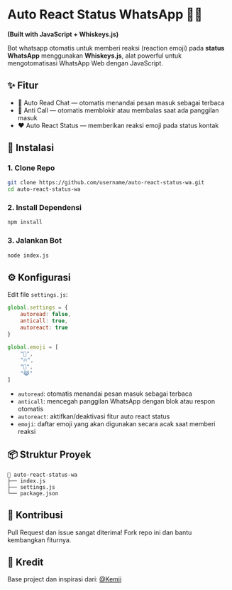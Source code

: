# Auto React Status WhatsApp 🤖📱

**(Built with JavaScript + Whiskeys.js)**

Bot whatsapp otomatis untuk memberi reaksi (reaction emoji) pada **status WhatsApp** menggunakan **Whiskeys.js**, alat powerful untuk mengotomatisasi WhatsApp Web dengan JavaScript.

## ✨ Fitur

* 🔄 Auto Read Chat — otomatis menandai pesan masuk sebagai terbaca
* 🚫 Anti Call — otomatis memblokir atau membalas saat ada panggilan masuk
* ❤️ Auto React Status — memberikan reaksi emoji pada status kontak

## 🧰 Instalasi

### 1. Clone Repo

```bash
git clone https://github.com/username/auto-react-status-wa.git
cd auto-react-status-wa
```

### 2. Install Dependensi

```bash
npm install
```

### 3. Jalankan Bot

```bash
node index.js
```

## ⚙️ Konfigurasi

Edit file `settings.js`:

```js
global.settings = {
    autoread: false,
    anticall: true,
    autoreact: true
}

global.emoji = [
    "🗿", 
    "🔥", 
    "👀",
    "😹"
]
```

* `autoread`: otomatis menandai pesan masuk sebagai terbaca
* `anticall`: mencegah panggilan WhatsApp dengan blok atau respon otomatis
* `autoreact`: aktifkan/deaktivasi fitur auto react status
* `emoji`: daftar emoji yang akan digunakan secara acak saat memberi reaksi

## 📦 Struktur Proyek

```
📁 auto-react-status-wa
├── index.js
├── settings.js
└── package.json
```

## 🤝 Kontribusi

Pull Request dan issue sangat diterima!
Fork repo ini dan bantu kembangkan fiturnya.

## 🙏 Kredit

Base project dan inspirasi dari: [@Kemii]([https://github.com/sansekai/whiskeys.js](https://github.com/HeyyKemii))
